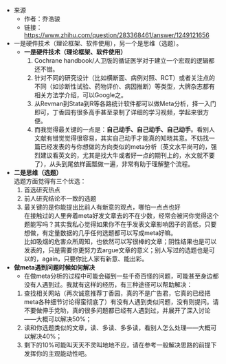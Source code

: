 - 来源
	- 作者：乔浩骏  
	- 链接：https://www.zhihu.com/question/283368461/answer/1249121656  
- 一是硬件技术（理论框架、软件使用），另一个是思维（选题）。  
	- **一是硬件技术（理论框架、软件使用）**  
		1. Cochrane handbook/人卫版的循证医学对于建立一个宏观的逻辑都还不错。  
		2. 针对不同的研究设计（比如横断面、病例对照、RCT）或者关注点的不同（如诊断性试验、药物评价、病因推断）等类型，大牌杂志都有相关方法学介绍，可以Google之。  
		3. 从Revman到Stata到R等各路统计软件都可以做Meta分析，择一入门即可，丁香园有很多高手甚至录制了详细的学习视频，学起来很方便。  
		4. 而我觉得最关键的一点是：**自己动手、自己动手、自己动手**。看别人文献有错觉觉得很容易，其实自己动手才能真的知晓其意。不妨找一篇已经发表的与你想做的方向类似的meta分析（英文水平尚可的，强烈建议看英文的，尤其是找大牛或者好一点的期刊上的，水文就不要了），从头到尾依样画瓢做一遍，非常有助于理解整个流程。  
- **二是思维（选题）**  
	选题方面觉得有三个优选：  
	1. 首选研究热点  
	2. 前人研究结论不一致的选题  
	3. 最关键的是你能提出比前人有新意的观点，哪怕一点点也好  
	在接触过的人里奔着meta好发文章去的不在少数，经常会被问你觉得这个题能写吗？其实我私心觉得如果你不在乎发表文章影响因子的高低，只要想做，有定量数据的几乎任何选题都可以写成meta好嘛。  
	比如吸烟的危害众所周知，也依然可以写很棒的文章；阴性结果也是可以发表的，只是需要你更努力去argue文章的意义；别人写过的选题也是可以的，again，只要你比人家有新意、能出彩。  
- **做meta遇到问题时候如何解决**  
	- 在做meta分析的过程中可能会碰到一些千奇百怪的问题，可能甚至身边都没有人遇到过。我就有这样的经历，有三种途径可以帮助解决：  
	1. 查找相关网站（再次诚意推荐丁香园，真的不是广告君，它真的已经把meta各种细节讨论得蛮彻底了）有没有人遇到类似问题，没有则提问。请不要做伸手党哟，真的很多问题都已经有人遇到过，并展开了深入讨论——大概可以解决50%；  
	2. 读和你选题类似的文章，读、多读、多多读，看别人怎么处理——大概可以解决40%；  
	3. 剩下的10%可能叫天天不灵叫地地不应，请在参考一般解决思路的前提下发挥你的主观能动性吧。
